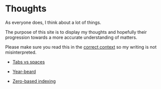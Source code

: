 # Thoughts

As everyone does, I think about a lot of things.

The purpose of this site is to display my thoughts and hopefully their
progression towards a more accurate understanding of matters.

Please make sure you read this in the [correct context](/on/context/)
so my writing is not misinterpreted.

- [Tabs vs spaces](/on/tabs_vs_spaces/)

- [Year-beard](/on/year-beard/)

- [Zero-based indexing](/on/zero-based_index/)
